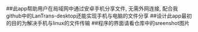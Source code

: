 ##此app帮助用户在局域网中通过安卓手机分享文件, 无需外网连接, 配合我github中的LanTrans-desktop还能实现手机与电脑的文件分享
##设计此app最初的目的为解决手机与linux的文件传输
##程序的界面请看仓库中的sreenshot图片